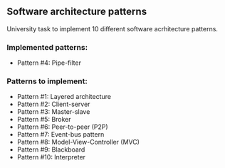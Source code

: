 ## Software architecture patterns
University task to implement 10 different software acrhitecture patterns.

### Implemented patterns:
- Pattern #4: Pipe-filter

### Patterns to implement:

- Pattern #1: Layered architecture
- Pattern #2: Client-server
- Pattern #3: Master-slave
- Pattern #5: Broker
- Pattern #6: Peer-to-peer (P2P)
- Pattern #7: Event-bus pattern
- Pattern #8: Model-View-Controller (MVC)
- Pattern #9: Blackboard
- Pattern #10: Interpreter
